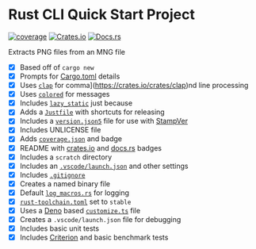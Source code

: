 # Rust CLI Quick Start Project

[![coverage](https://shields.io/endpoint?url=https://raw.githubusercontent.com/jlyonsmith/mng_to_png/main/coverage.json)](https://github.com/jlyonsmith/mng_to_png/blob/main/coverage.json)
[![Crates.io](https://img.shields.io/crates/v/mng_to_png.svg)](https://crates.io/crates/mng_to_png)
[![Docs.rs](https://docs.rs/mng_to_png/badge.svg)](https://docs.rs/mng_to_png)

Extracts PNG files from an MNG file

- [x] Based off of `cargo new`
- [x] Prompts for [Cargo.toml](./Cargo.toml) details
- [x] Uses [`clap`]([) for comma](https://crates.io/crates/clap)nd line processing
- [x] Uses [`colored`](https://crates.io/crates/colored) for messages
- [x] Includes [`lazy_static`](https://crates.io/crates/lazy_static) just because
- [x] Adds a [`Justfile`](https://crates.io/crates/just) with shortcuts for releasing
- [x] Includes a [`version.json5`](./version.json5) file for use with [StampVer](https://crates.io/crates/stampver)
- [x] Includes UNLICENSE file
- [x] Adds [`coverage.json`](./coverage.json) and badge
- [x] README with [crates.io](https://crates.io/) and [docs.rs](https://docs.rs/) badges
- [x] Includes a `scratch` directory
- [x] Includes an [`.vscode/launch.json`](.vscode/launch.json) and other settings
- [x] Includes [`.gitignore`](./.gitignore)
- [x] Creates a named binary file
- [x] Default [`log_macros.rs`](./src/log_macros.rs) for logging
- [x] [`rust-toolchain.toml`](./rust-toolchain.toml) set to `stable`
- [x] Uses a [Deno](https://deno.land/) based [`customize.ts`](./customize.ts) file
- [x] Creates a `.vscode/launch.json` file for debugging
- [x] Includes basic unit tests
- [x] Includes [Criterion](https://crates.io/crates/criterion) and basic benchmark tests
